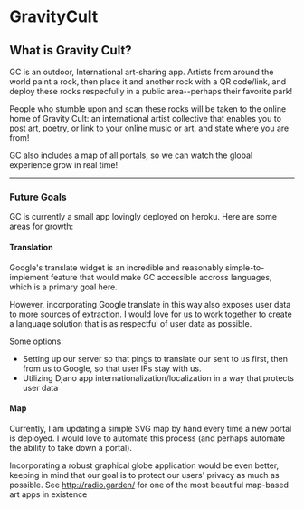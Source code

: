 # GravityCult

## What is Gravity Cult?

GC is an outdoor, International art-sharing app. Artists from around the world paint a rock, then place it and another rock with a QR code/link, and deploy these rocks respecfully in a public area--perhaps their favorite park!

People who stumble upon and scan these rocks will be taken to the online home of Gravity Cult: an international artist collective that enables you to post art, poetry, or link to your online music or art, and state where you are from!

GC also includes a map of all portals, so we can watch the global experience grow in real time!

---

### Future Goals

GC is currently a small app lovingly deployed on heroku. Here are some areas for growth:

#### Translation

Google's translate widget is an incredible and reasonably simple-to-implement feature that would make GC accessible accross languages, which is a primary goal here.

However, incorporating Google translate in this way also exposes user data to more sources of extraction. I would love for us to work together to create a language solution that is as respectful of user data as possible.

Some options:
* Setting up our server so that pings to translate our sent to us first, then from us to Google, so that user IPs stay with us.
* Utilizing Djano app internationalization/localization in a way that protects user data

#### Map
Currently, I am updating a simple SVG map by hand every time a new portal is deployed. I would love to automate this process (and perhaps automate the ability to take down a portal).

Incorporating a robust graphical globe application would be even better, keeping in mind that our goal is to protect our users' privacy as much as possible. See http://radio.garden/ for one of the most beautiful map-based art apps in existence
